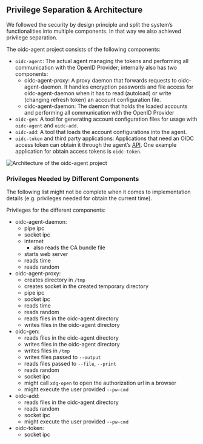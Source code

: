 ## Privilege Separation & Architecture
We followed the security by design principle and split the system’s functionalities
into multiple components. In that way we also achieved privilege separation.

The oidc-agent project consists of the following components:
- `oidc-agent`: The actual agent managing the tokens and performing all communication
with the OpenID Provider; internally also has two components:
  - oidc-agent-proxy: A proxy daemon that forwards requests to
    oidc-agent-daemon. It handles encryption passwords and file access for oidc-agent-daemon when it has to read (autoload) or write (changing refresh token) an account configuration file.
  - oidc-agent-daemon: The daemon that holds the loaded accounts and performing
    all communication with the OpenID Provider
- `oidc-gen`: A tool for generating account configuration files for usage with `oidc-agent` and
`oidc-add`.
- `oidc-add`: A tool that loads the account configurations into the agent.
- `oidc-token` and third party applications: Applications that need an OIDC access token
can obtain it through the agent’s [API](api.md). One
example application for obtain access tokens is `oidc-token`.

![Architecture of the oidc-agent project](https://raw.githubusercontent.com/indigo-dc/oidc-agent/master/gitbook/images/architecture.png)
### Privileges Needed by Different Components
The following list might not be complete when it comes to implementation details
(e.g. privileges needed for obtain the current time).

Privileges for the different components:
- oidc-agent-daemon:
  - pipe ipc
  - socket ipc
  - internet
    - also reads the CA bundle file
  - starts web server
  - reads time
  - reads random
- oidc-agent-proxy:
  - creates directory in `/tmp`
  - creates socket in the created temporary directory
  - pipe ipc
  - socket ipc
  - reads time
  - reads random
  - reads files in the oidc-agent directory
  - writes files in the oidc-agent directory
- oidc-gen:
  - reads files in the oidc-agent directory
  - writes files in the oidc-agent directory
  - writes files in `/tmp`
  - writes files passed to `--output`
  - reads files passed to `--file`, `--print`
  - reads random
  - socket ipc
  - might call `xdg-open` to open the authorization url in a browser
  - might execute the user provided `--pw-cmd`
- oidc-add:
  - reads files in the oidc-agent directory
  - reads random
  - socket ipc
  - might execute the user provided `--pw-cmd`
- oidc-token:
  - socket ipc

